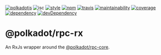 
[![polkadotjs](https://img.shields.io/badge/polkadot-js-orange.svg?style=flat-square)](https://polkadot.js.org) ![isc](https://img.shields.io/badge/license-ISC-lightgrey.svg?style=flat-square) [![style](https://img.shields.io/badge/code%20style-semistandard-lightgrey.svg?style=flat-square)](https://github.com/Flet/semistandard) [![npm](https://img.shields.io/npm/v/@polkadot/rpc-rx.svg?style=flat-square)](https://www.npmjs.com/package/@polkadot/rpc-rx) [![travis](https://img.shields.io/travis/polkadot-js/api.svg?style=flat-square)](https://travis-ci.org/polkadot-js/api) [![maintainability](https://img.shields.io/codeclimate/maintainability/polkadot-js/api.svg?style=flat-square)](https://codeclimate.com/github/polkadot-js/api/maintainability) [![coverage](https://img.shields.io/coveralls/polkadot-js/api.svg?style=flat-square)](https://coveralls.io/github/polkadot-js/api?branch=master) [![dependency](https://david-dm.org/polkadot-js/api.svg?style=flat-square&path=packages/rpc-rx)](https://david-dm.org/polkadot-js/api?path=packages/rpc-rx) [![devDependency](https://david-dm.org/polkadot-js/api/dev-status.svg?style=flat-square&path=packages/rpc-rx)](https://david-dm.org/polkadot-js/api?path=packages/rpc-rx#info=devDependencies)

@polkadot/rpc-rx
================

An RxJs wrapper around the [@polkadot/rpc-core](../rpc-core).

